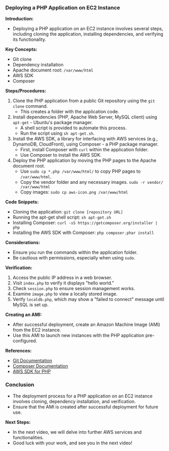 ### Deploying a PHP Application on EC2 Instance

**Introduction:**
- Deploying a PHP application on an EC2 instance involves several steps, including cloning the application, installing dependencies, and verifying its functionality.

**Key Concepts:**
- Git clone
- Dependency installation
- Apache document root: `/var/www/html`
- AWS SDK
- Composer

**Steps/Procedures:**
1. Clone the PHP application from a public Git repository using the `git clone` command.
   - This creates a folder with the application code.
2. Install dependencies (PHP, Apache Web Server, MySQL client) using `apt-get` - Ubuntu's package manager.
   - A shell script is provided to automate this process.
   - Run the script using `sh apt-get.sh`.
3. Install the AWS SDK, a library for interfacing with AWS services (e.g., DynamoDB, CloudFront), using Composer - a PHP package manager.
   - First, install Composer with `curl` within the application folder.
   - Use Composer to install the AWS SDK.
4. Deploy the PHP application by moving the PHP pages to the Apache document root.
   - Use `sudo cp *.php /var/www/html/` to copy PHP pages to `/var/www/html`.
   - Copy the vendor folder and any necessary images. `sudo -r vendor/ /var/www/html`  
   - Copy images: `sudo cp aws-icon.png /var/www/html`  

**Code Snippets:**
- Cloning the application: `git clone [repository URL]`
- Running the apt-get shell script: `sh apt-get.sh`
- Installing Composer: `curl -sS https://getcomposer.org/installer | php`
- Installing the AWS SDK with Composer: `php composer.phar install`

**Considerations:**
- Ensure you run the commands within the application folder.
- Be cautious with permissions, especially when using `sudo`.

**Verification:**
1. Access the public IP address in a web browser.
2. Visit `index.php` to verify it displays "hello world."
3. Check `session.php` to ensure session management works.
4. Examine `image.php` to view a locally stored image.
5. Verify `localdb.php`, which may show a "failed to connect" message until MySQL is set up.

**Creating an AMI:**
- After successful deployment, create an Amazon Machine Image (AMI) from the EC2 instance.
- Use this AMI to launch new instances with the PHP application pre-configured.

**References:**
- [Git Documentation](https://git-scm.com/)
- [Composer Documentation](https://getcomposer.org/)
- [AWS SDK for PHP](https://docs.aws.amazon.com/aws-sdk-php/v3/guide/getting-started/installation.html)

### Conclusion

- The deployment process for a PHP application on an EC2 instance involves cloning, dependency installation, and verification.
- Ensure that the AMI is created after successful deployment for future use.

**Next Steps:**
- In the next video, we will delve into further AWS services and functionalities.
- Good luck with your work, and see you in the next video!
